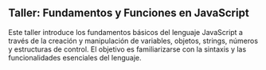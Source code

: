 Taller: Fundamentos y Funciones en JavaScript
-

Este taller introduce los fundamentos básicos del lenguaje JavaScript a través de la creación y manipulación de variables, objetos, strings, números y estructuras de control. El objetivo es familiarizarse con la sintaxis y las funcionalidades esenciales del lenguaje.

